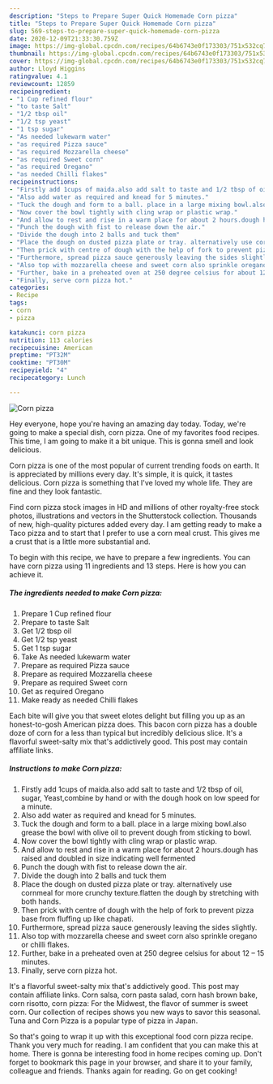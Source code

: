 ```yaml
---
description: "Steps to Prepare Super Quick Homemade Corn pizza"
title: "Steps to Prepare Super Quick Homemade Corn pizza"
slug: 569-steps-to-prepare-super-quick-homemade-corn-pizza
date: 2020-12-09T21:33:30.759Z
image: https://img-global.cpcdn.com/recipes/64b6743e0f173303/751x532cq70/corn-pizza-recipe-main-photo.jpg
thumbnail: https://img-global.cpcdn.com/recipes/64b6743e0f173303/751x532cq70/corn-pizza-recipe-main-photo.jpg
cover: https://img-global.cpcdn.com/recipes/64b6743e0f173303/751x532cq70/corn-pizza-recipe-main-photo.jpg
author: Lloyd Higgins
ratingvalue: 4.1
reviewcount: 12859
recipeingredient:
- "1 Cup refined flour"
- "to taste Salt"
- "1/2 tbsp oil"
- "1/2 tsp yeast"
- "1 tsp sugar"
- "As needed lukewarm water"
- "as required Pizza sauce"
- "as required Mozzarella cheese"
- "as required Sweet corn"
- "as required Oregano"
- "as needed Chilli flakes"
recipeinstructions:
- "Firstly add 1cups of maida.also add salt to taste and 1/2 tbsp of oil, sugar, Yeast,combine by hand or with the dough hook on low speed for a minute."
- "Also add water as required and knead for 5 minutes."
- "Tuck the dough and form to a ball. place in a large mixing bowl.also grease the bowl with olive oil to prevent dough from sticking to bowl."
- "Now cover the bowl tightly with cling wrap or plastic wrap."
- "And allow to rest and rise in a warm place for about 2 hours.dough has raised and doubled in size indicating well fermented"
- "Punch the dough with fist to release down the air."
- "Divide the dough into 2 balls and tuck them"
- "Place the dough on dusted pizza plate or tray. alternatively use cornmeal for more crunchy texture.flatten the dough by stretching with both hands."
- "Then prick with centre of dough with the help of fork to prevent pizza base from fluffing up like chapati."
- "Furthermore, spread pizza sauce generously leaving the sides slightly."
- "Also top with mozzarella cheese and sweet corn also sprinkle oregano or chilli flakes."
- "Further, bake in a preheated oven at 250 degree celsius for about 12 – 15 minutes."
- "Finally, serve corn pizza hot."
categories:
- Recipe
tags:
- corn
- pizza

katakunci: corn pizza 
nutrition: 113 calories
recipecuisine: American
preptime: "PT32M"
cooktime: "PT30M"
recipeyield: "4"
recipecategory: Lunch

---
```



![Corn pizza](https://img-global.cpcdn.com/recipes/64b6743e0f173303/751x532cq70/corn-pizza-recipe-main-photo.jpg)

Hey everyone, hope you're having an amazing day today. Today, we're going to make a special dish, corn pizza. One of my favorites food recipes. This time, I am going to make it a bit unique. This is gonna smell and look delicious.

Corn pizza is one of the most popular of current trending foods on earth. It is appreciated by millions every day. It's simple, it is quick, it tastes delicious. Corn pizza is something that I've loved my whole life. They are fine and they look fantastic.

Find corn pizza stock images in HD and millions of other royalty-free stock photos, illustrations and vectors in the Shutterstock collection. Thousands of new, high-quality pictures added every day. I am getting ready to make a Taco pizza and to start that I prefer to use a corn meal crust. This gives me a crust that is a little more substantial and.


To begin with this recipe, we have to prepare a few ingredients. You can have corn pizza using 11 ingredients and 13 steps. Here is how you can achieve it.

<!--inarticleads1-->

##### The ingredients needed to make Corn pizza:

1. Prepare 1 Cup refined flour
1. Prepare to taste Salt
1. Get 1/2 tbsp oil
1. Get 1/2 tsp yeast
1. Get 1 tsp sugar
1. Take As needed lukewarm water
1. Prepare as required Pizza sauce
1. Prepare as required Mozzarella cheese
1. Prepare as required Sweet corn
1. Get as required Oregano
1. Make ready as needed Chilli flakes


Each bite will give you that sweet elotes delight but filling you up as an honest-to-gosh American pizza does. This bacon corn pizza has a double doze of corn for a less than typical but incredibly delicious slice. It&#39;s a flavorful sweet-salty mix that&#39;s addictively good. This post may contain affiliate links. 

<!--inarticleads2-->

##### Instructions to make Corn pizza:

1. Firstly add 1cups of maida.also add salt to taste and 1/2 tbsp of oil, sugar, Yeast,combine by hand or with the dough hook on low speed for a minute.
1. Also add water as required and knead for 5 minutes.
1. Tuck the dough and form to a ball. place in a large mixing bowl.also grease the bowl with olive oil to prevent dough from sticking to bowl.
1. Now cover the bowl tightly with cling wrap or plastic wrap.
1. And allow to rest and rise in a warm place for about 2 hours.dough has raised and doubled in size indicating well fermented
1. Punch the dough with fist to release down the air.
1. Divide the dough into 2 balls and tuck them
1. Place the dough on dusted pizza plate or tray. alternatively use cornmeal for more crunchy texture.flatten the dough by stretching with both hands.
1. Then prick with centre of dough with the help of fork to prevent pizza base from fluffing up like chapati.
1. Furthermore, spread pizza sauce generously leaving the sides slightly.
1. Also top with mozzarella cheese and sweet corn also sprinkle oregano or chilli flakes.
1. Further, bake in a preheated oven at 250 degree celsius for about 12 – 15 minutes.
1. Finally, serve corn pizza hot.


It&#39;s a flavorful sweet-salty mix that&#39;s addictively good. This post may contain affiliate links. Corn salsa, corn pasta salad, corn hash brown bake, corn risotto, corn pizza: For the Midwest, the flavor of summer is sweet corn. Our collection of recipes shows you new ways to savor this seasonal. Tuna and Corn Pizza is a popular type of pizza in Japan. 

So that's going to wrap it up with this exceptional food corn pizza recipe. Thank you very much for reading. I am confident that you can make this at home. There is gonna be interesting food in home recipes coming up. Don't forget to bookmark this page in your browser, and share it to your family, colleague and friends. Thanks again for reading. Go on get cooking!

